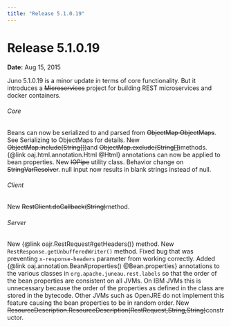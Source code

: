 ```yaml
---
title: "Release 5.1.0.19"
---
```


# Release 5.1.0.19

**Date:** Aug 15, 2015

Juno 5.1.0.19 is a minor update in terms of core functionality.
But it introduces a ~~Microservices~~ project for building REST microservices and docker containers.
###### Core

Beans can now be serialized to and parsed from ~~ObjectMap ObjectMaps~~.
See Serializing to ObjectMaps for details.
New ~~ObjectMap.include(String[])~~and ~~ObjectMap.exclude(String[])~~methods.
\{@link oaj.html.annotation.Html @Html\} annotations can now be applied to bean properties.
New ~~IOPipe~~ utility class.
Behavior change on ~~StringVarResolver~~.  null input now results in blank strings instead of null.
###### Client

New ~~RestClient.doCallback(String)~~method.
###### Server

New \{@link oajr.RestRequest#getHeaders()\} method.
New `RestResponse.getUnbufferedWriter()` method.
Fixed bug that was preventing `x-response-headers` parameter from working correctly.
Added \{@link oaj.annotation.Bean#properties() @Bean.properties\} annotations to the various 
classes in `org.apache.juneau.rest.labels` so that the order of the bean properties are consistent
on all JVMs.  On IBM JVMs this is unnecessary because the order of the properties as defined in the class
are stored in the bytecode.  Other JVMs such as OpenJRE do not implement this feature causing the bean
properties to be in random order.
New ~~ResourceDescription.ResourceDescription(RestRequest,String,String)~~constructor.
